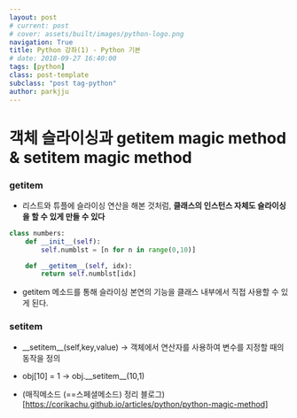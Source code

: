 ```yaml
---
layout: post
# current: post
# cover: assets/built/images/python-logo.png
navigation: True
title: Python 강좌(1) - Python 기본
# date: 2018-09-27 16:40:00
tags: [python]
class: post-template
subclass: "post tag-python"
author: parkjju
---
```


# 객체 슬라이싱과 **getitem** magic method & **setitem** magic method

### **getitem**

- 리스트와 튜플에 슬라이싱 연산을 해본 것처럼, **클래스의 인스턴스 자체도 슬라이싱을 할 수 있게 만들 수 있다**

```python
class numbers:
    def __init__(self):
        self.numblst = [n for n in range(0,10)]

    def __getitem__(self, idx):
        return self.numblst[idx]
```

- getitem 메소드를 통해 슬라이싱 본연의 기능을 클래스 내부에서 직접 사용할 수 있게 된다.

### setitem

- \_\_setitem\_\_(self,key,value) -> 객체에서 연산자를 사용하여 변수를 지정할 때의 동작을 정의
- obj[10] = 1 -> obj.\_\_setitem\_\_(10,1)

- (매직메소드 (==스페셜메소드) 정리 블로그)[https://corikachu.github.io/articles/python/python-magic-method]
